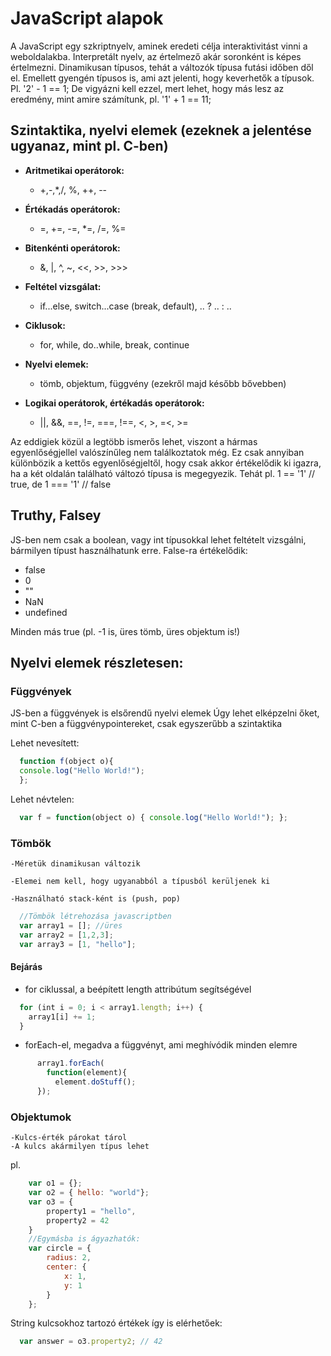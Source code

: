 # JavaScript alapok

A JavaScript egy szkriptnyelv, aminek eredeti célja interaktivitást vinni a weboldalakba. Interpretált nyelv, az értelmező akár soronként is képes értelmezni.
Dinamikusan típusos, tehát a változók típusa futási időben dől el. 
Emellett gyengén típusos is, ami azt jelenti, hogy keverhetők a típusok. Pl. '2' - 1 == 1; De vigyázni kell ezzel, mert lehet, hogy más lesz az eredmény, mint amire számítunk, pl. '1' + 1 == 11;

## Szintaktika, nyelvi elemek (ezeknek a jelentése ugyanaz, mint pl. C-ben)

* **Aritmetikai operátorok:**
  * +,-,*,/, %, ++, --

* **Értékadás operátorok:**
  * =, +=, -=, *=, /=, %=

* **Bitenkénti operátorok:**
  * &, |, ^, ~, <<, >>, >>>

* **Feltétel vizsgálat:**
  * if...else, switch...case (break, default), .. ? .. : ..

* **Ciklusok:**
  * for, while, do..while, break, continue

* **Nyelvi elemek:**
  * tömb, objektum, függvény (ezekről majd később bővebben)

* **Logikai operátorok, értékadás operátorok:**
  * ||, &&, ==, !=, ===, !==, <, >, =<, >=

Az eddigiek közül a legtöbb ismerős lehet, viszont a hármas egyenlőségjellel valószínűleg nem találkoztatok még. Ez csak annyiban különbözik a kettős egyenlőségjeltől, hogy csak akkor értékelődik ki igazra, ha a két oldalán található változó típusa is megegyezik. Tehát pl. 1 == '1' // true, de 1 === '1' // false

## Truthy, Falsey
JS-ben nem csak a boolean, vagy int típusokkal lehet feltételt vizsgálni, bármilyen típust használhatunk erre. 
False-ra értékelődik:  
* false 
* 0
* ""
* NaN
* undefined

Minden más true (pl. -1 is, üres tömb, üres objektum is!)

## Nyelvi elemek részletesen:
### Függvények
  JS-ben a függvények is elsőrendű nyelvi elemek
  Úgy lehet elképzelni őket, mint C-ben a függvénypointereket, csak egyszerűbb a szintaktika
  
  Lehet nevesített:
~~~javascript
  function f(object o){ 
  console.log("Hello World!"); 
  };
~~~
  Lehet névtelen:
~~~javascript
  var f = function(object o) { console.log("Hello World!"); };
~~~
### Tömbök
    -Méretük dinamikusan változik
    
    -Elemei nem kell, hogy ugyanabból a típusból kerüljenek ki
    
    -Használható stack-ként is (push, pop)
    
~~~javascript
  //Tömbök létrehozása javascriptben
  var array1 = []; //üres
  var array2 = [1,2,3];
  var array3 = [1, "hello"];
~~~
#### Bejárás 
- for ciklussal, a beépített length attribútum segítségével
~~~javascript
  for (int i = 0; i < array1.length; i++) { 
    array1[i] += 1; 
  }
~~~
- forEach-el, megadva a függvényt, ami meghívódik minden elemre
~~~javascript
      array1.forEach( 
        function(element){ 
          element.doStuff(); 
      });
~~~	

### Objektumok

	-Kulcs-érték párokat tárol
    -A kulcs akármilyen típus lehet
  
  pl. 

~~~javascript
	var o1 = {};
	var o2 = { hello: "world"};
	var o3 = {
		property1 = "hello",
		property2 = 42
	}
	//Egymásba is ágyazhatók:
	var circle = {
		radius: 2,
		center: {
			x: 1,
			y: 1
		}
	};
~~~
  String kulcsokhoz tartozó értékek így is elérhetőek:
~~~javascript
  var answer = o3.property2; // 42
~~~
